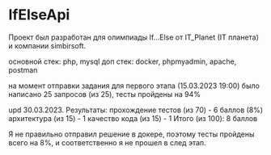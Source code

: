 # IfElseApi

Проект был разработан для олимпиады If...Else от IT_Planet (IT планета) и компании simbirsoft.

основной стек: php, mysql
доп стек: docker, phpmyadmin, apache, postman

на момент отправки задания для первого этапа (15.03.2023 19:00) было написано 25 запросов (из 25), тесты пройдены на 94%

upd 30.03.2023.
  Результаты:
    прохождение тестов (из 70) - 6 баллов (8%)
    архитектура (из 15) - 1
    качество кода (из 15) - 1
    Итого (из 100): 8 баллов
    
  Я не правильно отправил решение в докере, поэтому тесты пройдены всего на 8%, и соответственно я не прошел в след этап.
